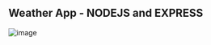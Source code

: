 ## Weather App - NODEJS and EXPRESS
![image](https://github.com/user-attachments/assets/f08a88cf-6ce1-4e74-bec3-05321e7bd9cb)
